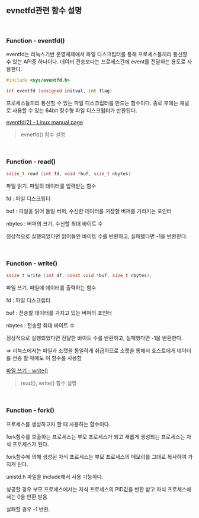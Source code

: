 ## evnetfd관련 함수 설명
<br>

### Function - eventfd()

eventfd는 리눅스기반 운영체제에서 파일 디스크립터를 통해 프로세스들끼리 통신할 수 있는 API중 하나이다. 데이터 전송보다는 프로세스간에 event를 전달하는 용도로 사용한다.

```c
#include <sys/eventfd.h>

int eventfd (unsigned initval, int flag)
```

프로세스들끼리 통신할 수 있는 파일 디스크립터를 만드는 함수이다. 종료 후에는 채널로 사용할 수 있는 64bit 정수형 파일 디스크립터가 반환된다.

[eventfd(2) - Linux manual page](https://man7.org/linux/man-pages/man2/eventfd.2.html)
> evnetfd() 함수 설명

<br>


### Function - read()

```c
ssize_t read (int fd, void *buf, size_t nbytes)
```

파일 읽기. 파일의 데이터를 입력받는 함수

fd : 파일 디스크립터

buf : 파일을 읽어 들일 버퍼, 수신한 데이터를 저장할 버퍼를 가리키는 포인터

nbytes : 버퍼의 크기, 수신할 최대 바이트 수

정상적으로 실행되었다면 읽어들인 바이트 수를 반환하고, 실패했다면 -1을 반환한다.

<br>


### Function - write()

```c
ssize_t write (int df, const void *buf, size_t nbytes);
```

파일 쓰기. 파일에 데이터를 출력하는 함수

fd : 파일 디스크립터

buf : 전송할 데이터를 가지고 있는 버퍼의 포인터

nbytes : 전송할 최대 바이트 수

정상적으로 실행되었다면 전달한 바이트 수를 반환하고, 실패했다면 -1을 반환한다.

⇒ 리눅스에서는 파일과 소캣을 동일하게 취급하므로 소캣을 통해서 호스트에게 데이터를 전송 할 때에도 이 함수를 사용함

[파일 쓰기 - write()](https://mintnlatte.tistory.com/286?category=465233)

> read(), write() 함수 설명

<br>


### Function - fork()

프로세스를 생성하고자 할 때 사용하는 함수이다.

fork함수를 호출하는 프로세스는 부모 프로세스가 되고 새롭게 생성되는 프로세스는 자식 프로세스가 된다.

fork함수에 의해 생성된 자식 프로세스는 부모 프로세스의 메모리를 그대로 복사하여 가지게 된다.

unistd.h 파일을 include해서 사용 가능하다.

성공할 경우 부모 프로세스에서는 자식 프로세스의 PID값을 반환 받고 자식 프로세스에서는 0을 반환 받음

실패할 경우 -1 반환.
